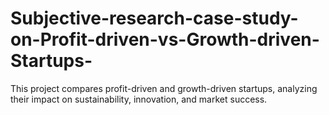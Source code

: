 # Subjective-research-case-study-on-Profit-driven-vs-Growth-driven-Startups-
This project compares profit-driven and growth-driven startups, analyzing their impact on sustainability, innovation, and market success.

